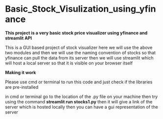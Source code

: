 # Basic_Stock_Visulization_using_yfinance
**This project is a very basic stock price visualizer using yfinance and streamlit API**


This is a GUI based project of stock visualizer here we will use the above two modules and then we will use the naming convention of stocks so that yfinance can pull the
data from its server then we will use streamlit which will host a local server so that it is visible on your browser itself


**Making it work**

Please use cmd or terminal to run this code and just check if the libraries are pre-installed 

in cmd or terminal go to the location of the .py file on your machine then try using the command **streamlit run stocks1.py** then it will give a link of the server
which is hosted locally then you can have a gui representation of the server 
